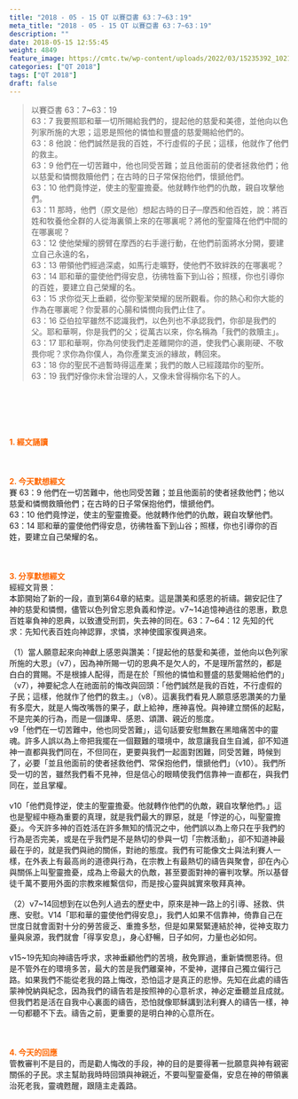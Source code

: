 ```yaml
---
title: "2018 - 05 - 15 QT 以賽亞書 63：7~63：19"
meta_title: "2018 - 05 - 15 QT 以賽亞書 63：7~63：19"
description: ""
date: 2018-05-15 12:55:45
weight: 4849
feature_image: https://cmtc.tw/wp-content/uploads/2022/03/15235392_10211799862337740_180693556567566654_o-1.webp
categories: ["QT 2018"]
tags: ["QT 2018"]
draft: false
---
```


<blockquote>以賽亞書 63：7~63：19<br />
63：7 我要照耶和華一切所賜給我們的，提起他的慈愛和美德，並他向以色列家所施的大恩；這恩是照他的憐恤和豐盛的慈愛賜給他們的。<br />
63：8 他說：他們誠然是我的百姓，不行虛假的子民；這樣，他就作了他們的救主。<br />
63：9 他們在一切苦難中，他也同受苦難；並且他面前的使者拯救他們；他以慈愛和憐憫救贖他們；在古時的日子常保抱他們，懷搋他們。<br />
63：10 他們竟悖逆，使主的聖靈擔憂。他就轉作他們的仇敵，親自攻擊他們。<br />
63：11 那時，他們（原文是他）想起古時的日子─摩西和他百姓，說：將百姓和牧養他全群的人從海裏領上來的在哪裏呢？將他的聖靈降在他們中間的在哪裏呢？<br />
63：12 使他榮耀的膀臂在摩西的右手邊行動，在他們前面將水分開，要建立自己永遠的名，<br />
63：13 帶領他們經過深處，如馬行走曠野，使他們不致絆跌的在哪裏呢？<br />
63：14 耶和華的靈使他們得安息，彷彿牲畜下到山谷；照樣，你也引導你的百姓，要建立自己榮耀的名。<br />
63：15 求你從天上垂顧，從你聖潔榮耀的居所觀看。你的熱心和你大能的作為在哪裏呢？你愛慕的心腸和憐憫向我們止住了。<br />
63：16 亞伯拉罕雖然不認識我們，以色列也不承認我們，你卻是我們的父。耶和華啊，你是我們的父；從萬古以來，你名稱為「我們的救贖主」。<br />
63：17 耶和華啊，你為何使我們走差離開你的道，使我們心裏剛硬、不敬畏你呢？求你為你僕人，為你產業支派的緣故，轉回來。<br />
63：18 你的聖民不過暫時得這產業；我們的敵人已經踐踏你的聖所。<br />
63：19 我們好像你未曾治理的人，又像未曾得稱你名下的人。</blockquote><br />
&nbsp;<br />
<br />
&nbsp;<br />
<br />
<span style="color: #ff6600;"><strong>1. </strong><strong>經文誦讀</strong></span><br />
<br />
<span style="color: #ff6600;"><strong> </strong></span><br />
<br />
<span style="color: #ff6600;"><strong>2. 今天默想</strong><strong>經文<br />
</strong></span>賽 63：9 他們在一切苦難中，他也同受苦難；並且他面前的使者拯救他們；他以慈愛和憐憫救贖他們；在古時的日子常保抱他們，懷搋他們。<br />
63：10 他們竟悖逆，使主的聖靈擔憂。他就轉作他們的仇敵，親自攻擊他們。<br />
63：14 耶和華的靈使他們得安息，彷彿牲畜下到山谷；照樣，你也引導你的百姓，要建立自己榮耀的名。<br />
<br />
&nbsp;<br />
<br />
<span style="color: #ff6600;"><strong>3. 分享默想經文<br />
</strong></span>經經文背景：<br />
本節開始了新的一段，直到第64章的結束。這是讚美和感恩的祈禱。錫安記住了神的慈愛和憐憫，儘管以色列曾忘恩負義和悖逆。v7~14追憶神過往的恩惠，歎息百姓辜負神的恩典，以致遭受刑罰，失去神的同在。63：7~64：12 先知的代求：先知代表百姓向神認罪，求憐，求神使國家復興過來。<br />
<br />
（1）當人願意起來向神獻上感恩與讚美：「提起他的慈愛和美德，並他向以色列家所施的大恩」（v7），因為神所賜一切的恩典不是欠人的，不是理所當然的，都是白白的賞賜。不是根據人配得，而是在於「照他的憐恤和豐盛的慈愛賜給他們的」（v7），神要紀念人在祂面前的悔改與回頭：「他們誠然是我的百姓，不行虛假的子民；這樣，他就作了他們的救主。」（v8）。這裏我們看見人願意感恩讚美的力量有多麼大，就是人悔改嘴唇的果子，獻上給神，應神喜悅。與神建立關係的起點，不是完美的行為，而是一個謙卑、感恩、頌讚、親近的態度。<br />
v9「他們在一切苦難中，他也同受苦難」，這句話要安慰無數在黑暗痛苦中的靈魂。許多人誤以為上帝把我擺在一個艱難的環境中，故意讓我自生自滅，卻不知道神一直都與我們同在，不但同在，更要與我們一起面對困難，同受苦難，時候到了，必要「並且他面前的使者拯救他們、常保抱他們，懷搋他們」（v10）。我們所受一切的苦，雖然我們看不見神，但是信心的眼睛使我們信靠神一直都在，與我們同在，並且掌權。<br />
<br />
v10「他們竟悖逆，使主的聖靈擔憂。他就轉作他們的仇敵，親自攻擊他們。」這也是聖經中極為重要的真理，就是我們最大的罪惡，就是「悖逆的心，叫聖靈擔憂」。今天許多神的百姓活在許多無知的情況之中，他們誤以為上帝只在乎我們的行為是否完美，或是在乎我們是不是熱切的參與一切「宗教活動」，卻不知道神最最在乎的，就是我們與祂的關係，對祂的態度。我們有可能像文士與法利賽人一樣，在外表上有最高尚的道德與行為，在宗教上有最熱切的禱告與聚會，卻在內心與關係上叫聖靈擔憂，成為上帝最大的仇敵，甚至要面對神的審判攻擊。所以基督徒千萬不要用外面的宗教來維繫信仰，而是按心靈與誠實來敬拜真神。<br />
<br />
（2）v7~14回想到在以色列人過去的歷史中，原來是神一路上的引導、拯救、供應、安慰。V14「耶和華的靈使他們得安息」，我們人如果不信靠神，倚靠自己在世度日就會面對十分的勞苦疲乏、重擔多愁，但是如果緊緊連結於神，從神支取力量與泉源，我們就會「得享安息」，身心舒暢，日子如何，力量也必如何。<br />
<br />
v15~19先知向神禱告呼求，求神垂顧他們的苦境，赦免罪過，重新憐憫恩待。但是不管外在的環境多苦，最大的苦是我們離棄神，不愛神，選擇自己獨立偏行己路。如果我們不能從老我的路上悔改，恐怕這才是真正的悲慘。先知在此處的禱告蒙神悅納與紀念，因為我們的禱告若是按照神的心意祈求，神必定垂聽並且成就。但我們若是活在自我中心裏面的禱告，恐怕就像耶穌講到法利賽人的禱告一樣，神一句都聽不下去。禱告之前，更重要的是明白神的心意所在。<br />
<br />
&nbsp;<br />
<br />
<span style="color: #ff6600;"><strong>4. 今天的回應<br />
</strong></span>管教審判不是目的，而是勸人悔改的手段，神的目的是要得著一批願意與神有親密關係的子民。求主幫助我時時回頭與神親近，不要叫聖靈憂傷，安息在神的帶領裏治死老我，靈魂甦醒，跟隨主走義路。<br />
<br />
&nbsp;
        